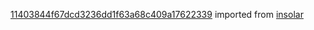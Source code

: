 [11403844f67dcd3236dd1f63a68c409a17622339](https://github.com/insolar/insolar/commit/11403844f67dcd3236dd1f63a68c409a17622339) imported from [insolar](https://github.com/insolar/insolar)
